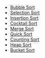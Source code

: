 - [Bubble Sort]()
- [Selection Sort]()
- [Insertion Sort]()
- [Cocktail Sort]()
- [Merge Sort]()
- [Quick Sort]()
- [Counting Sort]()
- [Heap Sort]()
- [Bucket Sort]()
